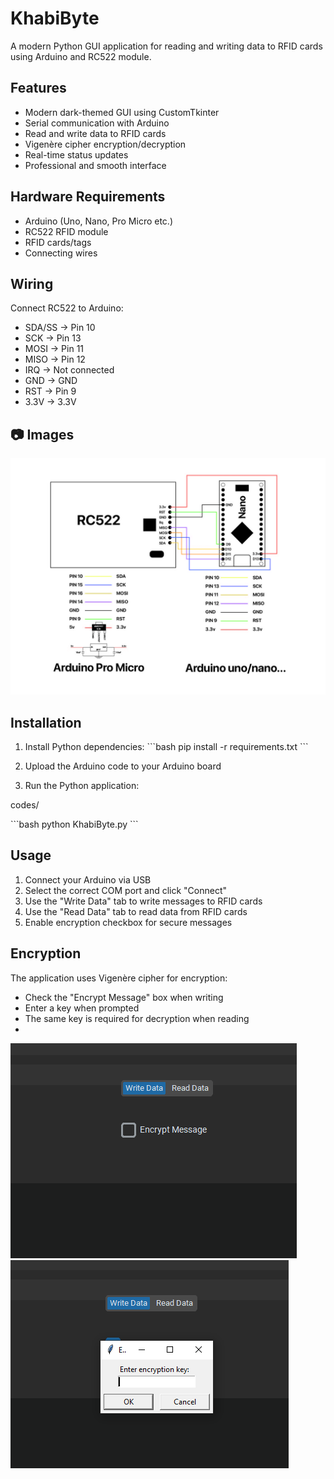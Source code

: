 # KhabiByte

A modern Python GUI application for reading and writing data to RFID cards using Arduino and RC522 module.

## Features

- Modern dark-themed GUI using CustomTkinter
- Serial communication with Arduino
- Read and write data to RFID cards
- Vigenère cipher encryption/decryption
- Real-time status updates
- Professional and smooth interface

## Hardware Requirements

- Arduino (Uno, Nano, Pro Micro etc.)
- RC522 RFID module
- RFID cards/tags
- Connecting wires

## Wiring

Connect RC522 to Arduino:
- SDA/SS -> Pin 10
- SCK -> Pin 13
- MOSI -> Pin 11
- MISO -> Pin 12
- IRQ -> Not connected
- GND -> GND
- RST -> Pin 9
- 3.3V -> 3.3V

## 📷 Images
![circuit](images/Circuit-diagrams.jpg)


## Installation

1. Install Python dependencies:
\`\`\`bash
pip install -r requirements.txt
\`\`\`

2. Upload the Arduino code to your Arduino board

3. Run the Python application:

codes/

\`\`\`bash
python KhabiByte.py
\`\`\`

## Usage

1. Connect your Arduino via USB
2. Select the correct COM port and click "Connect"
3. Use the "Write Data" tab to write messages to RFID cards
4. Use the "Read Data" tab to read data from RFID cards
5. Enable encryption checkbox for secure messages

## Encryption

The application uses Vigenère cipher for encryption:
- Check the "Encrypt Message" box when writing
- Enter a key when prompted
- The same key is required for decryption when reading
- 
![Encrypt Message box](images/enc_1.png)
![Encrypt Key Word](images/enc_2.png)
